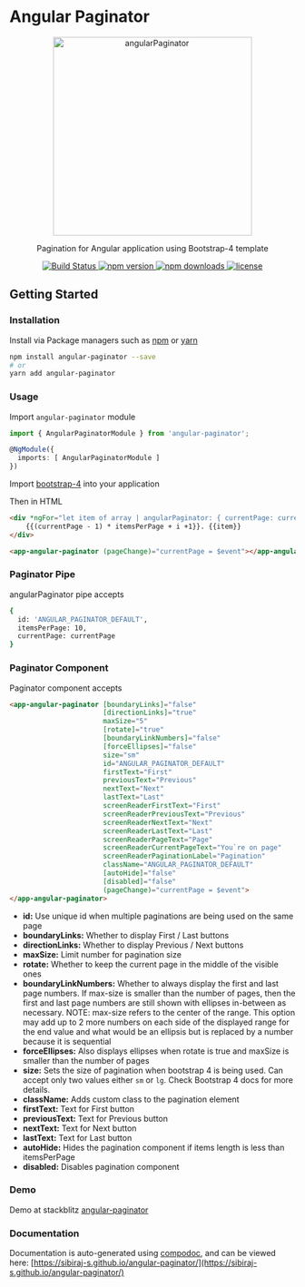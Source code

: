 # Angular Paginator

<p align="center">
  <a href="https://github.com/Sibiraj-S/angular-paginator">
   <img src="https://raw.githubusercontent.com/Sibiraj-S/angular-paginator/master/src/assets/angular.png" alt="angularPaginator" width="350">
  </a>
</p>
<p align="center">Pagination for Angular application using Bootstrap-4 template</p>
<p align="center">
  <a href="https://travis-ci.org/Sibiraj-S/angular-paginator">
    <img alt="Build Status" src="https://travis-ci.org/Sibiraj-S/angular-paginator.svg?branch=master">
  </a>
  <a href="https://www.npmjs.com/package/angular-paginator">
    <img alt="npm version" src="https://img.shields.io/npm/v/angular-paginator.svg">
  </a>
  <a href="https://www.npmjs.com/package/angular-paginator">
    <img alt="npm downloads" src="https://img.shields.io/npm/dm/angular-paginator.svg">
  </a>
  <a href="https://github.com/Sibiraj-S/angular-paginator/blob/master/LICENSE">
    <img alt="license" src="https://img.shields.io/npm/l/angular-paginator.svg">
  </a>
</p>

## Getting Started

### Installation

Install via Package managers such as [npm][npm] or [yarn][yarn]

```bash
npm install angular-paginator --save
# or
yarn add angular-paginator
```

### Usage

Import `angular-paginator` module

```typescript
import { AngularPaginatorModule } from 'angular-paginator';

@NgModule({
  imports: [ AngularPaginatorModule ]
})
```

Import [bootstrap-4][Bootstrap4] into your application

Then in HTML

```html
<div *ngFor="let item of array | angularPaginator: { currentPage: currentPage }; let i = index">
    {{(currentPage - 1) * itemsPerPage + i +1}}. {{item}}
</div>

<app-angular-paginator (pageChange)="currentPage = $event"></app-angular-paginator>
```

### Paginator Pipe

angularPaginator pipe accepts

```bash
{
  id: 'ANGULAR_PAGINATOR_DEFAULT',
  itemsPerPage: 10,
  currentPage: currentPage
}
```

### Paginator Component

Paginator component accepts

```html
<app-angular-paginator [boundaryLinks]="false"
                       [directionLinks]="true"
                       maxSize="5"
                       [rotate]="true"
                       [boundaryLinkNumbers]="false"
                       [forceEllipses]="false"
                       size="sm"
                       id="ANGULAR_PAGINATOR_DEFAULT"
                       firstText="First"
                       previousText="Previous"
                       nextText="Next"
                       lastText="Last"
                       screenReaderFirstText="First"
                       screenReaderPreviousText="Previous"
                       screenReaderNextText="Next"
                       screenReaderLastText="Last"
                       screenReaderPageText="Page"
                       screenReaderCurrentPageText="You`re on page"
                       screenReaderPaginationLabel="Pagination"
                       className="ANGULAR_PAGINATOR_DEFAULT"
                       [autoHide]="false"
                       [disabled]="false"
                       (pageChange)="currentPage = $event">
</app-angular-paginator>
```

* **id:** Use unique id when multiple paginations are being used on the same page
* **boundaryLinks:** Whether to display First / Last buttons
* **directionLinks:** Whether to display Previous / Next buttons
* **maxSize:** Limit number for pagination size
* **rotate:** Whether to keep the current page in the middle of the visible ones
* **boundaryLinkNumbers:** Whether to always display the first and last page numbers. If max-size is smaller than the number of pages, then the first and last page numbers are still shown with ellipses in-between as necessary. NOTE: max-size refers to the center of the range. This option may add up to 2 more numbers on each side of the displayed range for the end value and what would be an ellipsis but is replaced by a number because it is sequential
* **forceEllipses:** Also displays ellipses when rotate is true and maxSize is smaller than the number of pages
* **size:** Sets the size of pagination when bootstrap 4 is being used. Can accept only two values either `sm` or `lg`. Check Bootstrap 4 docs for more details.
* **className:** Adds custom class to the pagination element
* **firstText:** Text for First button
* **previousText:** Text for Previous button
* **nextText:** Text for Next button
* **lastText:** Text for Last button
* **autoHide:** Hides the pagination component if items length is less than itemsPerPage
* **disabled:** Disables pagination component

### Demo

Demo at stackblitz [angular-paginator](https://angular-paginator.stackblitz.io)

### Documentation

Documentation is auto-generated using [compodoc][compodoc], and can be viewed here: [https://sibiraj-s.github.io/angular-paginator/](https://sibiraj-s.github.io/angular-paginator/)

[npm]: https://www.npmjs.com/
[yarn]: https://yarnpkg.com/lang/en/
[github]: https://sibiraj-s.github.io/
[wiki]: https://github.com/Sibiraj-S/angular-paginator/wiki/angular-paginator
[Bootstrap4]: https://github.com/twbs/bootstrap
[compodoc]: https://compodoc.github.io/website/
